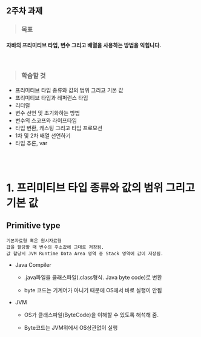 ## 2주차 과제


> ### 목표
 #### 자바의 프리미티브 타입, 변수 그리고 배열을 사용하는 방법을 익힙니다.

</br>

> ### 학습할 것
 - 프리미티브 타입 종류와 값의 범위 그리고 기본 값
 - 프리미티브 타입과 레퍼런스 타입
 - 리터럴
 - 변수 선언 및 초기화하는 방법
 - 변수의 스코프와 라이프타임
 - 타입 변환, 캐스팅 그리고 타입 프로모션
 - 1차 및 2차 배열 선언하기
 - 타입 추론, var
  
<br>
<br>

# 1. 프리미티브 타입 종류와 값의 범위 그리고 기본 값
  ## Primitive type
    기본자료형 혹은 원시자료형
    값을 할당할 때 변수의 주소값에 그대로 저장됨.
    값 할당시 JVM Runtime Data Area 영역 중 Stack 영역에 값이 저장됨.
    
   - Java Compiler 
   
     - .java파일을 클래스파일(.class형식. Java byte code)로 변환
     
     - byte 코드는 기계어가 아니기 때문에 OS에서 바로 실행이 안됨
     
   - JVM
   
     - OS가 클래스파일(ByteCode)을 이해할 수 있도록 해석해 줌.
     
     - Byte코드는 JVM위에서 OS상관없이 실행


</br>

